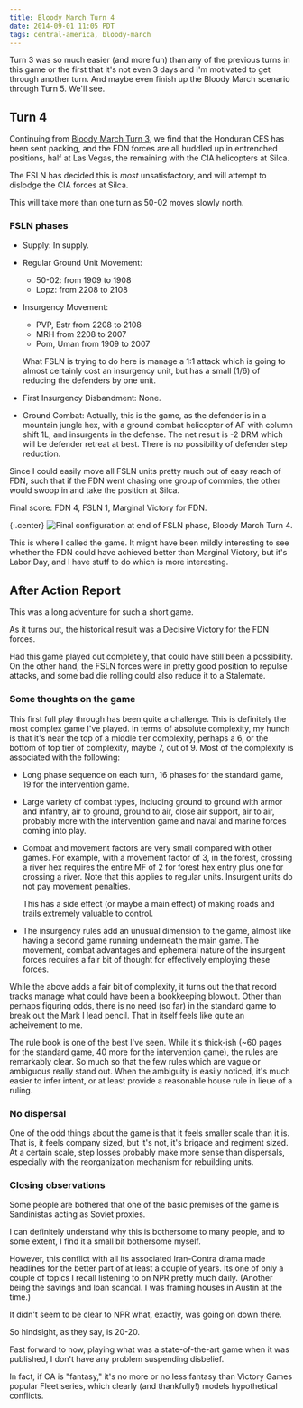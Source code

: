 ```yaml
---
title: Bloody March Turn 4
date: 2014-09-01 11:05 PDT
tags: central-america, bloody-march
---
```


Turn 3 was so much easier (and more fun) than any of the previous turns
in this game or the first that it's not even 3 days and I'm motivated to
get through another turn. And maybe even finish up the Bloody March
scenario through Turn 5. We'll see.

## Turn 4

Continuing from [Bloody March Turn
3](/2014/08/29/bloody-march-turn-3.html), we find that the Honduran CES
has been sent packing, and the FDN forces are all huddled up in
entrenched positions, half at Las Vegas, the remaining with the CIA
helicopters at Silca.

The FSLN has decided this is *most* unsatisfactory, and will attempt to
dislodge the CIA forces at Silca.

This will take more than one turn as 50-02 moves slowly north.


### FSLN phases


* Supply: In supply.
* Regular Ground Unit Movement:
  * 50-02: from 1909 to 1908
  * Lopz: from 2208 to 2108

* Insurgency Movement:
  * PVP, Estr from 2208 to 2108
  * MRH from 2208 to 2007
  * Pom, Uman from 1909 to 2007

  What FSLN is trying to do here is manage a 1:1 attack which is going
  to almost certainly cost an insurgency unit, but has a small (1/6) of
  reducing the defenders by one unit.

* First Insurgency Disbandment: None.

* Ground Combat: Actually, this is the game, as the defender is in a
mountain jungle hex, with a ground combat helicopter of AF with column
shift 1L, and insurgents in the defense. The net result is -2 DRM which
will be defender retreat at best. There is no possibility of defender
step reduction.

Since I could easily move all FSLN units pretty much out of easy reach of
FDN, such that if the FDN went chasing one group of commies, the other
would swoop in and take the position at Silca.

Final score: FDN 4, FSLN 1, Marginal Victory for FDN.

{:.center}
![Final configuration at end of FSLN phase, Bloody March Turn
4](/images/bloody_march_turn_4.jpg).

This is where I called the game. It might have been mildly interesting
to see whether the FDN could have achieved better than Marginal Victory,
but it's Labor Day, and I have stuff to do which is more interesting.

## After Action Report

This was a long adventure for such a short game.

As it turns out, the historical result was a Decisive Victory for the
FDN forces.

Had this game played out completely, that could have still been a
possibility. On the other hand, the FSLN forces were in pretty good
position to repulse attacks, and some bad die rolling could also reduce
it to a Stalemate.

### Some thoughts on the game

This first full play through has been quite a challenge. This is definitely
the most complex game I've played. In terms of absolute complexity, my
hunch is that it's near the top of a middle tier complexity, perhaps a
6, or the bottom of top tier of complexity, maybe 7, out of 9. Most of
the complexity is associated with the following:

* Long phase sequence on each turn, 16 phases for the standard game, 19
for the intervention game.

* Large variety of combat types, including ground to ground with armor
and infantry, air to ground, ground to air, close air support, air to
air, probably more with the intervention game and naval and marine
forces coming into play.

* Combat and movement factors are very small compared with other games.
  For example, with a movement factor of 3, in the forest, crossing a
  river hex requires the entire MF of 2 for forest hex entry plus one for
  crossing a river. Note that this applies to regular units. Insurgent
  units do not pay movement penalties.

  This has a side effect (or maybe a main effect) of making roads and
  trails extremely valuable to control.

* The insurgency rules add an unusual dimension to the game, almost like
having a second game running underneath the main game. The movement,
combat advantages and ephemeral nature of the insurgent forces requires
a fair bit of thought for effectively employing these forces.

While the above adds a fair bit of complexity, it turns out the that
record tracks manage what could have been a bookkeeping blowout. Other
than perhaps figuring odds, there is no need (so far) in the standard
game to break out the Mark I lead pencil. That in itself feels like
quite an acheivement to me.

The rule book is one of the best I've seen. While it's thick-ish (~60
pages for the standard game, 40 more for the intervention game), the
rules are remarkably clear. So much so that the few rules which are
vague or ambiguous really stand out. When the ambiguity is easily
noticed, it's much easier to infer intent, or at least provide a
reasonable house rule in lieue of a ruling.


### No dispersal

One of the odd things about the game is that it feels smaller scale than
it is. That is, it feels company sized, but it's not, it's brigade and
regiment sized. At a certain scale, step losses probably make more sense
than dispersals, especially with the reorganization mechanism for
rebuilding units.


### Closing observations

Some people are bothered that one of the basic premises of the game is
Sandinistas acting as Soviet proxies.

I can definitely understand why this is bothersome to many people, and
to some extent, I find it a small bit bothersome myself.

However, this conflict with all its associated Iran-Contra drama made
headlines for the better part of at least a couple of years. Its one of
only a couple of topics I recall listening to on NPR pretty much daily.
(Another being the savings and loan scandal. I was framing houses in
Austin at the time.)

It didn't seem to be clear to NPR what, exactly, was going on down
there.

So hindsight, as they say, is 20-20.

Fast forward to now, playing what was a state-of-the-art game when it
was published, I don't have any problem suspending disbelief.

In fact, if CA is "fantasy," it's no more or no less fantasy than
Victory Games popular Fleet series, which clearly (and thankfully!)
models hypothetical conflicts.
